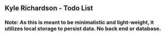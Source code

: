## Kyle Richardson - Todo List

### Note: As this is meant to be minimalistic and light-weight, it utilizes local storage to persist data.  No back end or database.
